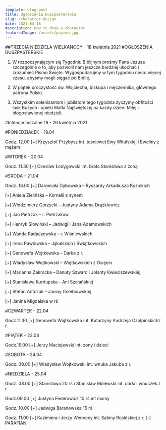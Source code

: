 ```yaml
---
template: blog-post
title: Ogłoszenia Duszpasterskie
slug: /character-design
date: 2021-04-18
description: How to draw a character
featuredImage: /assets/papiez.jpg
---
```




##TRZECIA NIEDZIELA WIELKANOCY  - 18 kwietnia 2021                                          #OGŁOSZENIA DUSZPASTERSKIE

1. W rozpoczynającym się Tygodniu Biblijnym prośmy Pana Jezusa szczególnie o to, aby pozwolił nam jeszcze bardziej ukochać i zrozumieć Pismo Święte. Wygospodarujmy w tym tygodniu nieco więcej czasu, abyśmy mogli sięgać po Biblię.

2. W piątek uroczystość św. Wojciecha, biskupa i męczennika, głównego patrona Polski. 

3. Wszystkim solenizantom i jubilatom tego tygodnia życzymy obfitości łask Bożych i opieki Matki Najświętszej na każdy dzień. Miłej i błogosławionej niedzieli.



#Intencje mszalne 19 - 26 kwietnia   2021

#PONIEDZIAŁEK - 19.04

Godz. 12.00 
[+] Krzysztof Przybysz int. teściowej Ewy Witulskiej i Eweliny z mężem

#WTOREK - 20.04

Godz. 11.30
[+] Czesław Łodygowski  int.  brata Stanisława z żoną 

#ŚRODA - 21.04

Godz. 16.00
[+] Daromiała Dybowska – Ryszardy Arkadiusza Kozickich

[+] Aniela Zielińska – Kornelii z synem

[+] Włodzimierz Gorzycki – Justyny Adama Drążkiewicz

[+] Jan Pietrzak – r. Pietrzaków

[+] Henryk Słowiński – Jadwigi i Jana Adamowskich 

[+] Wanda Radaczewska – r. Wiśniewskich

[+] Irena Pawłowska – Jąkalskich i Świątkowskich

[+] Genowefa Wojtkowska – Darka z r. 

[+] Władysław Wojtkowski – Wojtkowskich z Osięcin

[+] Marianna Zakrocka – Danuty Szwarc i Jolanty Kwieciszewskiej

[+] Stanisława Kurdupska – Ani Szałańskiej  

[+] Stefan Antczak – Janiny Gołebiowskiej

[+] Janina Migdalska w rś

#CZWARTEK - 22.04

Godz.11.30
[+] Genowefa Wojtkowska int. Katarzyny Andrzeja Czołpinskichz r.

#PIĄTEK - 23.04

Godz.16.00
[+] Jerzy Maciejewski int. żony i dzieci 

#SOBOTA - 24.04

Godz. 09.00
[+] Władysław Wojtkowski int. wnuka Jakuba z r.

#NIEDZIELA - 25.04

Godz. 08.00
[+] Stanisława 20 rś i Stanisław Molewski int. córki i wnuczek z r.

Godz.09.00
 [+] Justyna Federowicz 10 rś int mamy

Godz. 10.00
[+] Jadwiga Baranowska 15 rś

Godz. 11.00
[+] Kazimiera i Jerzy Weneccy int. Sabiny Rosińskiej z r. 
[-] PARAFIAN


